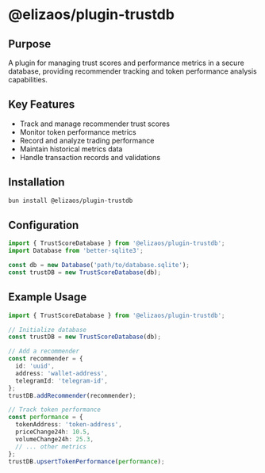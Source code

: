 # @elizaos/plugin-trustdb

## Purpose

A plugin for managing trust scores and performance metrics in a secure database, providing recommender tracking and token performance analysis capabilities.

## Key Features

- Track and manage recommender trust scores
- Monitor token performance metrics
- Record and analyze trading performance
- Maintain historical metrics data
- Handle transaction records and validations

## Installation

```bash
bun install @elizaos/plugin-trustdb
```

## Configuration

```typescript
import { TrustScoreDatabase } from '@elizaos/plugin-trustdb';
import Database from 'better-sqlite3';

const db = new Database('path/to/database.sqlite');
const trustDB = new TrustScoreDatabase(db);
```

## Example Usage

```typescript
import { TrustScoreDatabase } from '@elizaos/plugin-trustdb';

// Initialize database
const trustDB = new TrustScoreDatabase(db);

// Add a recommender
const recommender = {
  id: 'uuid',
  address: 'wallet-address',
  telegramId: 'telegram-id',
};
trustDB.addRecommender(recommender);

// Track token performance
const performance = {
  tokenAddress: 'token-address',
  priceChange24h: 10.5,
  volumeChange24h: 25.3,
  // ... other metrics
};
trustDB.upsertTokenPerformance(performance);
```
